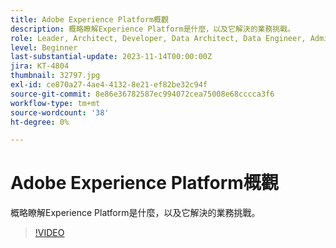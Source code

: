 ```yaml
---
title: Adobe Experience Platform概觀
description: 概略瞭解Experience Platform是什麼，以及它解決的業務挑戰。
role: Leader, Architect, Developer, Data Architect, Data Engineer, Admin, User
level: Beginner
last-substantial-update: 2023-11-14T00:00:00Z
jira: KT-4804
thumbnail: 32797.jpg
exl-id: ce870a27-4ae4-4132-8e21-ef82be32c94f
source-git-commit: 8e86e36782587ec994072cea75008e68cccca3f6
workflow-type: tm+mt
source-wordcount: '38'
ht-degree: 0%

---
```


# Adobe Experience Platform概觀

概略瞭解Experience Platform是什麼，以及它解決的業務挑戰。

>[!VIDEO](https://video.tv.adobe.com/v/32797?learn=on)


